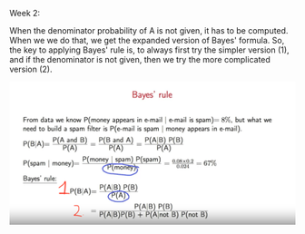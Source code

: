 Week 2:

When the denominator probability of A is not given, it has to be computed. 
When we we do that, we get the expanded version of Bayes' formula. 
So, the key to applying Bayes' rule is, to always first try the simpler version (1),
and if the denominator is not given, then we try the more complicated version (2). 

![Alt text](<Screenshot 2024-01-14 at 09.22.32.png>)

